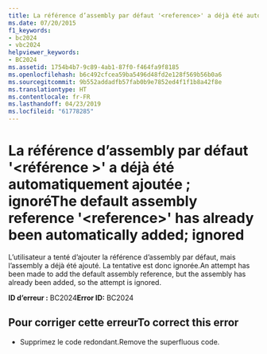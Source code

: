 ```yaml
---
title: La référence d’assembly par défaut '<reference>' a déjà été automatiquement ajoutée ; ignoré
ms.date: 07/20/2015
f1_keywords:
- bc2024
- vbc2024
helpviewer_keywords:
- BC2024
ms.assetid: 1754b4b7-9c89-4ab1-87f0-f464fa9f8185
ms.openlocfilehash: b6c492cfcea59ba5496d48fd2e128f569b56b0a6
ms.sourcegitcommit: 9b552addadfb57fab0b9e7852ed4f1f1b8a42f8e
ms.translationtype: HT
ms.contentlocale: fr-FR
ms.lasthandoff: 04/23/2019
ms.locfileid: "61778285"
---
```

# <a name="the-default-assembly-reference-reference-has-already-been-automatically-added-ignored"></a><span data-ttu-id="d60f7-102">La référence d’assembly par défaut '\<référence >' a déjà été automatiquement ajoutée ; ignoré</span><span class="sxs-lookup"><span data-stu-id="d60f7-102">The default assembly reference '\<reference>' has already been automatically added; ignored</span></span>
<span data-ttu-id="d60f7-103">L’utilisateur a tenté d’ajouter la référence d’assembly par défaut, mais l’assembly a déjà été ajouté. La tentative est donc ignorée.</span><span class="sxs-lookup"><span data-stu-id="d60f7-103">An attempt has been made to add the default assembly reference, but the assembly has already been added, so the attempt is ignored.</span></span>  
  
 <span data-ttu-id="d60f7-104">**ID d’erreur :** BC2024</span><span class="sxs-lookup"><span data-stu-id="d60f7-104">**Error ID:** BC2024</span></span>  
  
## <a name="to-correct-this-error"></a><span data-ttu-id="d60f7-105">Pour corriger cette erreur</span><span class="sxs-lookup"><span data-stu-id="d60f7-105">To correct this error</span></span>  
  
- <span data-ttu-id="d60f7-106">Supprimez le code redondant.</span><span class="sxs-lookup"><span data-stu-id="d60f7-106">Remove the superfluous code.</span></span>